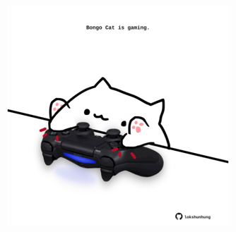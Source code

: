 <!-- built at 08/02/2024, 22:01:01 UTC -->
<p align="center">
  <img width="500" height="500" src="./ReadmeImage.svg">
</p>
